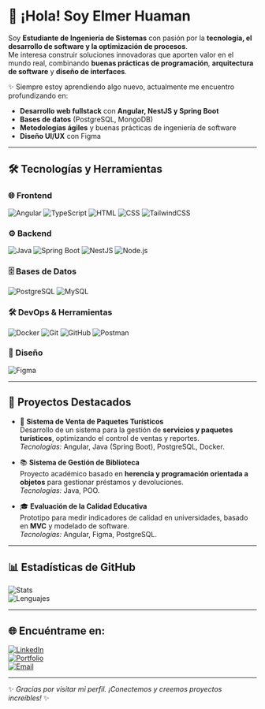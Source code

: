 # 👋 ¡Hola! Soy Elmer Huaman  

Soy **Estudiante de Ingeniería de Sistemas** con pasión por la **tecnología, el desarrollo de software y la optimización de procesos**.  
Me interesa construir soluciones innovadoras que aporten valor en el mundo real, combinando **buenas prácticas de programación**, **arquitectura de software** y **diseño de interfaces**.  

✨ Siempre estoy aprendiendo algo nuevo, actualmente me encuentro profundizando en:  
- **Desarrollo web fullstack** con **Angular, NestJS y Spring Boot**  
- **Bases de datos** (PostgreSQL, MongoDB)  
- **Metodologías ágiles** y buenas prácticas de ingeniería de software  
- **Diseño UI/UX** con Figma  

---

## 🛠️ Tecnologías y Herramientas

### 🌐 Frontend
![Angular](https://img.shields.io/badge/Angular-DD0031?style=for-the-badge&logo=angular&logoColor=white)
![TypeScript](https://img.shields.io/badge/TypeScript-3178C6?style=for-the-badge&logo=typescript&logoColor=white)
![HTML](https://img.shields.io/badge/HTML5-E34F26?style=for-the-badge&logo=html5&logoColor=white)
![CSS](https://img.shields.io/badge/CSS3-1572B6?style=for-the-badge&logo=css3&logoColor=white)
![TailwindCSS](https://img.shields.io/badge/Tailwind-38B2AC?style=for-the-badge&logo=tailwind-css&logoColor=white)

### ⚙️ Backend
![Java](https://img.shields.io/badge/Java-ED8B00?style=for-the-badge&logo=java&logoColor=white)
![Spring Boot](https://img.shields.io/badge/Spring%20Boot-6DB33F?style=for-the-badge&logo=springboot&logoColor=white)
![NestJS](https://img.shields.io/badge/NestJS-E0234E?style=for-the-badge&logo=nestjs&logoColor=white)
![Node.js](https://img.shields.io/badge/Node.js-339933?style=for-the-badge&logo=nodedotjs&logoColor=white)

### 🗄️ Bases de Datos
![PostgreSQL](https://img.shields.io/badge/PostgreSQL-316192?style=for-the-badge&logo=postgresql&logoColor=white)
![MySQL](https://img.shields.io/badge/MySQL-4479A1?style=for-the-badge&logo=mysql&logoColor=white)

### 🛠️ DevOps & Herramientas
![Docker](https://img.shields.io/badge/Docker-2496ED?style=for-the-badge&logo=docker&logoColor=white)
![Git](https://img.shields.io/badge/Git-F05032?style=for-the-badge&logo=git&logoColor=white)
![GitHub](https://img.shields.io/badge/GitHub-181717?style=for-the-badge&logo=github&logoColor=white)
![Postman](https://img.shields.io/badge/Postman-FF6C37?style=for-the-badge&logo=postman&logoColor=white)

### 🎨 Diseño
![Figma](https://img.shields.io/badge/Figma-F24E1E?style=for-the-badge&logo=figma&logoColor=white)

---

## 🚀 Proyectos Destacados

- 🎫 **Sistema de Venta de Paquetes Turísticos**  
  Desarrollo de un sistema para la gestión de **servicios y paquetes turísticos**, optimizando el control de ventas y reportes.  
  _Tecnologías:_ Angular, Java (Spring Boot), PostgreSQL, Docker.  

- 📚 **Sistema de Gestión de Biblioteca**  
  Proyecto académico basado en **herencia y programación orientada a objetos** para gestionar préstamos y devoluciones.  
  _Tecnologías:_ Java, POO.  

- 🎓 **Evaluación de la Calidad Educativa**  
  Prototipo para medir indicadores de calidad en universidades, basado en **MVC** y modelado de software.  
  _Tecnologías:_ Angular, Figma, PostgreSQL.  

---

## 📊 Estadísticas de GitHub
![Stats](https://github-readme-stats.vercel.app/api?username=hearelmer&show_icons=true&theme=tokyonight&hide_border=true)  
![Lenguajes](https://github-readme-stats.vercel.app/api/top-langs/?username=hearelmer&layout=compact&theme=tokyonight&hide_border=true)

---

## 🌐 Encuéntrame en:
[![LinkedIn](https://img.shields.io/badge/LinkedIn-0A66C2?style=for-the-badge&logo=linkedin&logoColor=white)](https://www.linkedin.com/)  
[![Portfolio](https://img.shields.io/badge/Portfolio-000000?style=for-the-badge&logo=About.me&logoColor=white)](#)  
[![Email](https://img.shields.io/badge/Email-D14836?style=for-the-badge&logo=gmail&logoColor=white)](mailto:tuemail@example.com)

---

✨ _Gracias por visitar mi perfil. ¡Conectemos y creemos proyectos increíbles!_ ✨

